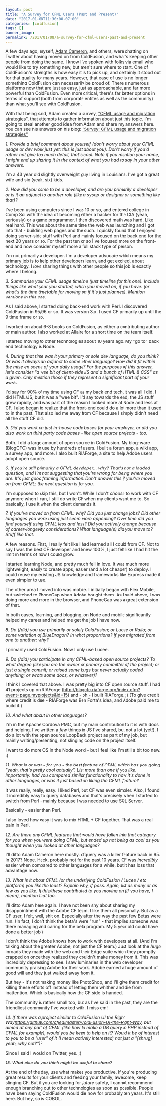 ```yaml
---
layout: post
title: "A Survey for CFML Users (Past and Present)"
date: "2017-01-08T11:30:00-07:00"
categories: [coldfusion]
tags: []
banner_image: 
permalink: /2017/01/08/a-survey-for-cfml-users-past-and-present
---
```


A few days ago, myself, [Adam Cameron](http://blog.adamcameron.me/), and others, were chatting
on Twitter about having moved on from ColdFusion, and what's keeping other people from doing the same. I know I've spoken with folks via email who would like to try something new, but aren't sure where to start. One of ColdFusion's strengths is how easy it is to pick up, and certainly it stood out for that quality for many years. However, that ease of use is no longer
something ColdFusion can necessarily be proud of. There's numerous platforms now that are just
as easy, just as approachable, and far more powerful than ColdFusion. Even more critical, there's far better options in terms of support (both from corporate entites as well as the community) than what you'll see with ColdFusion.

With that being said, Adam created a survey, ["CFML usage and migration strategies"](https://freeonlinesurveys.com/s/AuQ2WWKy#/0), that attempts to gather information about just this topic. I'm going to steal another good idea from Adam and share my answers here. You can see his answers on his blog: ["Survey: CFML usage and migration strategies"](http://blog.adamcameron.me/2017/01/survey-cfml-usage-and-migration.html)

<em>1. Provide a brief comment about yourself (don't worry about your CFML usage or dev work just yet: this is just about you). Don't worry if you'd rather not give too much detail, that's cool. Note if you mention your name, I might end up sharing it in the context of what you had to say in your other answers.</em> 

I'm a 43 year old slightly overweight guy living in Louisiana. I've got a great wife and six (yeah, six) kids. 

<em>2. How did you come to be a developer, and are you primarily a developer or is it an adjunct to another role (like a sysop or designer or something like that)?</em>

I've been using computers since I was 10 or so, and entered college in Comp Sci with the idea of becoming either a hacker for the CIA (yeah, seriously) or a game programmer. I then discovered math was hard. Like real hard. This was about the same time the web was launching and I got into that - building web pages and the such. I quickly found that I enjoyed doing server-side stuff with Perl and mainly focused on the back end for the next 20 years or so. For the past ten or so I've focused more on the front-end and now consider myself more a full stack type of person.

I'm not primarily a developer. I'm a developer advocate which means my primary job is to help other developers learn, and get excited, about technology. I *love* sharing things with other people so this job is exactly where I belong.

<em>3. Summarise your CFML usage timeline (just timeline for this one). Include things like what year you started, when you moved on, if you have. (or what's the time timetable for moving on if it's just planned). Mention versions in this one.</em>

As I said above, I started doing back-end work with Perl. I discovered ColdFusion in 95/96 or so. It was version 3.x. I used CF primarily up until the 9 time frame or so. 

I worked on about 6-8 books on ColdFusion, as either a contributing author or main author. I also worked at Allaire for a short time on the team itself. 

I started moving to other technologies about 10 years ago. My "go to" back end technology is Node.

<em>4. During that time was it your primary or sole dev language, do you think? Or was it always an adjunct to some other language? How did it fit within the mise en scene of your daily usage? For the purposes of this answer, let's consider "a wee bit of client-side JS and a bunch of HTML & CSS" as a given. Only mention those if they represent a significant part of your work.</em>

I'd say for 90% of my time using CF as my back end tech, it was all I did. I did HTML/JS, but it was a "wee bit". I'd say towards the end, the JS stuff grew rapidly, and was part of the reason I looked more at Node and less at CF. I also began to realize that the front-end could do a lot more than it used to in the past. That also led me away from CF because I simply didn't need all the stuff CF did.

<em>5. Did you work on just in-house code bases for your employer, or did you also work on third party code bases - like open source projects - too.</em>

Both. I did a large amount of open source in ColdFusion. My blog-ware (BlogCFC) was in use by hundreds of users. I built a forum app, a wiki app, a survey app, and more. I also built RIAForge, a site to help Adobe users adopt open source. 

<em>6. If you're still primarily a CFML developer... why? That's not a loaded question, and I'm not suggesting that you're wrong for being where you are. It's just good framing information. Don't answer this if you've moved on from CFML: the next question is for you.</em>

I'm supposed to skip this, but I won't. While I don't *choose* to work with CF anymore when I can, I still do write CF when my clients want me to. So basically, I use it when the client demands it.

<em>7. If you've moved on from CFML: why? Did you just change jobs? Did other languages you were using just seem more appealing? Over time did you find yourself using CFML less and less? Did you actively change because of career-longevity considerations? What language(s) did you move to? Stuff like that.</em>

A few reasons. First, I really felt like I had learned all I could from CF. Not to say I was the best CF developer and knew 100%, I just felt like I had hit the limit in terms of how I could grow.

I started learning Node, and pretty much fell in love. It was much more lightweight, easily to create apps, easier (and a lot cheaper) to deploy. I could reuse my existing JS knowledge and frameworks like Express made it even simpler to use. 

The other area I moved into was mobile. I initially began with Flex Mobile, but switched to PhoneGap when Adobe bought them. As I said above, I was doing more and more in the browser, and PhoneGap was a great extension of that.

In both cases, learning, and blogging, on Node and mobile significantly helped my career and helped me get the job I have now.

<em>8. Do (/did) you use primarily or solely ColdFusion; or Lucee or Railo; or some variation of BlueDragon? In what proportions? If you migrated from one to another: why?</em>

I primarily used ColdFusion. Now I only use Lucee. 

<em>9. Do (/did) you participate in any CFML-based open source projects? To what degree (like you are the owner or primary committer of the project; or just a single commit; or raised some bugs but never actually coded anything; or wrote some docs, or whatever)?</em>

I think I covered that above. I was pretty big into CF open source stuff. I had 41 projects up on RIAForge (http://blogcfc.riaforge.org/index.cfm?event=page.myprojects&id=15) and - oh - I built RIAForge. ;) (To give credit where credit is due - RIAForge was Ben Forta's idea, and Adobe paid me to build it.)

<em>10. And what about in other languages?</em>

I'm in the Apache Cordova PMC, but my main contribution to it is with docs and helping. I've written a *few* things in JS I've shared, but not a lot (yet!). I do a lot with the open source LoopBack project as part of my job, but mainly writing/presenting, not slinging code on the project itself.

I want to do more OS in the Node world - but I feel like I'm still a bit too new. :)

<em>11. What is or was - for you - the best feature of CFML which has you going "yeah, that's pretty cool actually". List more than one if you like. Importantly: had you compared similar functionality to how it's done in other languages, or was it just based on liking the CFML feature?</em>

It was really, really, easy. I liked Perl, but CF was even simpler. Also, I found it incredibly easy to query databases and that's precisely when I started to switch from Perl - mainly because I was needed to use SQL Server. 

Basically - easier than Perl. 

I also loved how easy it was to mix HTML + CF together. That was a real pain in Perl.

<em>12. Are there any CFML features that would have fallen into that category for you when you were doing CFML, but ended up not being as cool as you thought when you looked at other languages?</em>


I'll ditto Adam Cameron here mostly. cfquery was a killer feature back in 95. In 2017? Nope. Heck, probably not for the past 10 years. CF was *incredibly* easier when compared to other languages for a while, but it has loss that advantage now.

<em>13. What is it about CFML (or the underlying ColdFusion / Lucee / etc platform) you like the least? Explain why, if poss. Again, list as many or as few as you like. If this/these contributed to you moving on (if you have, I mean), mention that too.</em>

I'll ditto Adam here again. I have not been shy about sharing my disappointment with the
Adobe CF team. I like them all personally. But as a CF user, I felt, well, shit on. Especially
after the way the past few Betas were run. (In fact, I don't think the beta's were "run" - that implies someone was there managing and caring for the beta program. My 5 year old could have done a better job.)

I don't think the Adobe knows how to work with developers at all. (And I'm talking about the greater Adobe, not just the CF team.) Just look at the *huge* inroads they made with the web and their Edge suite which they promptly crapped on once they realized they couldn't make money from it. This was incredibly depressing to see. I saw luminaries in the web developer community praising Adobe for their work. Adobe earned a huge amount of good will and they just walked away from it.

But hey - it's not making money like PhotoShop, and I'll give them credit for killing these efforts off instead of letting them whither and die from inattention. Which is basically how the CF side is handed. 

The community is rather small too, but as I've said in the past, they are the friendliest community I've worked with. I miss em!

<em>14. If there was a project similar to ColdFusion UI the Right Way<https://github.com/cfjedimaster/ColdFusion-UI-the-Right-Way>, but aimed at any part of CFML (like how to make a DB query in PHP instead of CFML for example), would you be keen to help on it? Would it be of interest to you to be a "user" of it (I mean actively interested; not just a "[shrug] yeah, why not?")?</em>

Since I said I would on Twitter, yes. ;)

<em>15. What else do you think might be useful to share?</em>

At the end of the day, use what makes you productive. If you're producing great results
for your clients and feeding your family, awesome, keep slinging CF. But if you are looking
for *future* safety, I cannot recommend enough branching out to other technologies as soon as possible. People have been saying ColdFusion would die now for probably ten years. It's still here. But hey, so is COBOL.